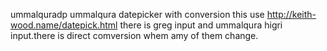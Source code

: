 ummalquradp
ummalqura datepicker with conversion this use http://keith-wood.name/datepick.html there is greg input and ummalqura higri input.there is direct comversion whem amy of them change.